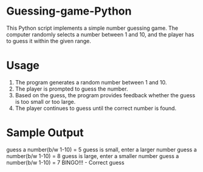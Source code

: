 # Guessing-game-Python
This Python script implements a simple number guessing game. 
The computer randomly selects a number between 1 and 10, and the player has to guess it within the given range.

# Usage
1. The program generates a random number between 1 and 10.
2. The player is prompted to guess the number.
3. Based on the guess, the program provides feedback whether the guess is too small or too large.
4. The player continues to guess until the correct number is found.

# Sample Output
guess a number(b/w 1-10) = 5
guess is small, enter a larger number
guess a number(b/w 1-10) = 8
guess is large, enter a smaller number
guess a number(b/w 1-10) = 7
BINGO!!! - Correct guess
